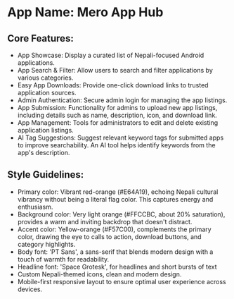 # **App Name**: Mero App Hub

## Core Features:

- App Showcase: Display a curated list of Nepali-focused Android applications.
- App Search & Filter: Allow users to search and filter applications by various categories.
- Easy App Downloads: Provide one-click download links to trusted application sources.
- Admin Authentication: Secure admin login for managing the app listings.
- App Submission: Functionality for admins to upload new app listings, including details such as name, description, icon, and download link.
- App Management: Tools for administrators to edit and delete existing application listings.
- AI Tag Suggestions: Suggest relevant keyword tags for submitted apps to improve searchability. An AI tool helps identify keywords from the app's description.

## Style Guidelines:

- Primary color:  Vibrant red-orange (#E64A19), echoing Nepali cultural vibrancy without being a literal flag color. This captures energy and enthusiasm.
- Background color: Very light orange (#FFCCBC, about 20% saturation), provides a warm and inviting backdrop that doesn't distract.
- Accent color: Yellow-orange (#F57C00), complements the primary color, drawing the eye to calls to action, download buttons, and category highlights.
- Body font: 'PT Sans', a sans-serif that blends modern design with a touch of warmth for readability.
- Headline font: 'Space Grotesk', for headlines and short bursts of text
- Custom Nepali-themed icons, clean and modern design.
- Mobile-first responsive layout to ensure optimal user experience across devices.